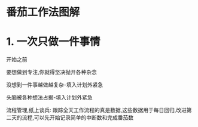 # 番茄工作法图解

# 1. 一次只做一件事情

开始之前

要想做到专注,你就得坚决抛开各种杂念

没想到一件事越做越复杂-填入计划外紧急

头脑被各种想法占据-填入计划外紧急

流程管理,纸上谈兵: 跟踪全天工作流程的真是数据,这些数据用于每日回归,改进第二天的流程,可以先开始记录简单的中断数和完成番茄数



